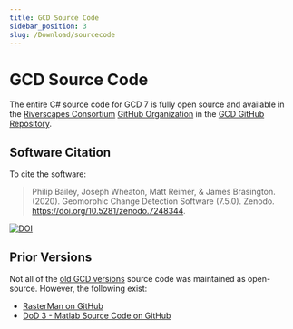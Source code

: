 ```yaml
---
title: GCD Source Code
sidebar_position: 3
slug: /Download/sourcecode
---
```

# GCD Source Code
The entire C# source code for GCD 7 is fully open source and available in the [Riverscapes Consortium](https://riverscapes.net) [GitHub Organization](https://github.com/Riverscapes) in the [GCD GitHub Repository](https://github.com/Riverscapes/gcd/).

## Software Citation

To cite the software:

> Philip Bailey, Joseph Wheaton, Matt Reimer, & James Brasington. (2020). Geomorphic Change Detection Software (7.5.0). Zenodo. https://doi.org/10.5281/zenodo.7248344.

[![DOI](https://zenodo.org/badge/DOI/10.5281/zenodo.7248344.svg)](https://doi.org/10.5281/zenodo.7248344)

## Prior Versions

Not all of the [old GCD versions](/Download/old_versions) source code was maintained as open-source. However, the following exist:

* [RasterMan on GitHub](https://github.com/NorthArrowResearch/rasterman)
* [DoD 3 - Matlab Source Code on GitHub](https://github.com/joewheaton/DoD)

